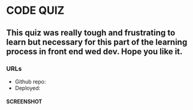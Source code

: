 # CODE QUIZ

## This quiz was really tough and frustrating to learn but necessary for this part of the learning process in front end wed dev. Hope you like it.

### URLs

* Github repo:
* Deployed:

#### SCREENSHOT